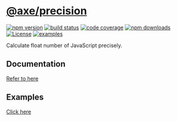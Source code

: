 # [@axe/precision](https://www.npmjs.org/package/@axe/precision)

[![npm version](https://img.shields.io/npm/v/@axe/precision.svg)](https://www.npmjs.org/package/@axe/precision)
[![build status](https://img.shields.io/travis/ansenhuang/axe.svg)](https://travis-ci.org/ansenhuang/axe)
[![code coverage](https://img.shields.io/codecov/c/github/ansenhuang/axe.svg)](https://codecov.io/gh/ansenhuang/axe)
[![npm downloads](https://img.shields.io/npm/dt/@axe/precision.svg)](http://npm-stat.com/charts.html?package=@axe/precision)
[![License](https://img.shields.io/npm/l/@axe/precision.svg)](https://github.com/ansenhuang/axe/blob/master/LICENSE)
[![examples](https://img.shields.io/badge/examples-🚀-yellow.svg)](https://ansenhuang.github.io/axe/examples/precision.html)

Calculate float number of JavaScript precisely.

## Documentation

[Refer to here](https://ansenhuang.github.io/axe/docs/modules/_axe_precision.html)

## Examples

[Click here](https://ansenhuang.github.io/axe/examples/precision.html)
